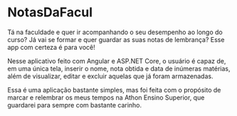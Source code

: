 # NotasDaFacul

Tá na faculdade e quer ir acompanhando o seu desempenho ao longo do curso? Já vai se formar e quer guardar as suas notas de lembrança? Esse app com certeza é para você!

Nesse aplicativo feito com Angular e ASP.NET Core, o usuário é capaz de, em uma única tela, inserir o nome, nota obtida e data de inúmeras matérias, além de visualizar, editar e excluir aquelas que já foram armazenadas.

Essa é uma aplicação bastante simples, mas foi feita com o propósito de marcar e relembrar os meus tempos na Athon Ensino Superior, que guardarei para sempre com bastante carinho.
